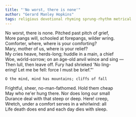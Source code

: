 ```yaml
---
title: "'No worst, there is none'"
author: "Gerard Manley Hopkins"
tags: religious devotional rhyming sprung-rhythm metrical
---
```


No worst, there is none. Pitched past pitch of grief,  
More pangs will, schooled at forepangs, wilder wring.  
Comforter, where, where is your comforting?  
Mary, mother of us, where is your relief?  
My cries heave, herds-long; huddle in a main, a chief  
Woe, wórld-sorrow; on an áge-old anvil wince and sing —  
Then lull, then leave off. Fury had shrieked 'No ling-  
ering! Let me be fell: force I must be brief."'

    O the mind, mind has mountains; cliffs of fall  
Frightful, sheer, no-man-fathomed. Hold them cheap  
May who ne'er hung there. Nor does long our small  
Durance deal with that steep or deep. Here! creep,  
Wretch, under a comfort serves in a whirlwind: all  
Life death does end and each day dies with sleep. 
